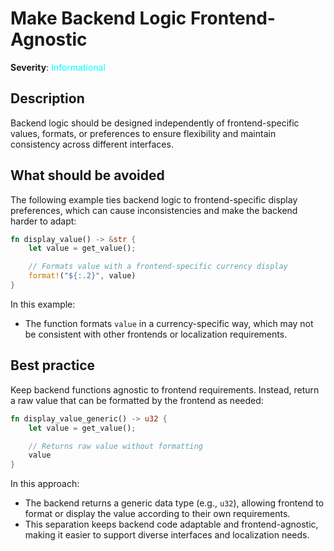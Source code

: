 # Make Backend Logic Frontend-Agnostic

**Severity**: <span style="color:cyan;">Informational</span>

## Description

Backend logic should be designed independently of frontend-specific values, formats, or preferences to ensure
flexibility and maintain consistency across different interfaces.

## What should be avoided

The following example ties backend logic to frontend-specific display preferences, which can cause inconsistencies and make the backend harder to adapt:

```rust
fn display_value() -> &str {
    let value = get_value();

    // Formats value with a frontend-specific currency display
    format!("${:.2}", value)
}
```

In this example:

- The function formats `value` in a currency-specific way, which may not be consistent with other frontends or
  localization requirements.

## Best practice

Keep backend functions agnostic to frontend requirements. Instead, return a raw value that can be formatted by the frontend as needed:

```rust
fn display_value_generic() -> u32 {
    let value = get_value();

    // Returns raw value without formatting
    value
}
```

In this approach:

- The backend returns a generic data type (e.g., `u32`), allowing frontend to format or display the value according to their own requirements.
- This separation keeps backend code adaptable and frontend-agnostic, making it easier to support diverse interfaces and localization needs.
